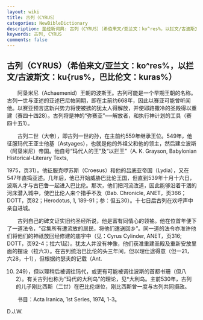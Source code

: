```yaml
---
layout: wiki
title: 古列（CYRUS）
categories: NewBibleDictionary
description: 圣经新词典: 古列（CYRUS）（希伯来文/亚兰文：ko^res%，以拦文/古波斯文：ku{rus%，巴比伦文：kuras%）
keywords: 古列, CYRUS
comments: false
---
```


## 古列（CYRUS）（希伯来文/亚兰文：ko^res%，以拦文/古波斯文：ku{rus%，巴比伦文：kuras%）

　　阿垦米尼（Achaemenid）王朝的波斯王。古列可能是一个早期王朝的名称。古列一世与亚述的亚述巴尼帕同期，即在主前约668年，因此以赛亚可能曾听闻他。以赛亚预言这新兴势力将使被掳的犹太人得解放，并使耶路撒冷的圣殿得以重建（赛四十四28）。古列将是神的“弥赛亚”──解放者，和执行神计划的工具（赛四十五1）。

　　古列二世（大帝），即古列一世的孙，在主前约559年继承王位。549年，他征服玛代王亚士他基（Astyages），也就是他的外祖父和他的领主，然后建立波斯（阿垦米尼）帝国。他自号“玛代人的王”及“以拦王”（A. K. Grayson, Babylonian Historical-Literary Texts,

1975，页31）。他征服克啰苏斯（Croesus）和他的吕底亚帝国（Lydia），又在547年直捣亚述。几年后，他已开始威胁巴比伦王国，但直到539年十月十六日，波斯人才与古巴鲁一起进入巴比伦。那次，他们把河流改道，因此能够沿着干涸的河床潜入城中，使巴比伦人来个措手不及（Bab. Chronicle, ANET，页366；DOTT，页82；Herodotus, 1, 189-91；参：但五30）。十七日后古列在欢呼声中亲自进城。

　　古列自己的碑文证实旧约圣经所说，他是富有同情心的领袖。他在位首年便下了一道法令，“召集所有遭流放的居民，将他们遣送回乡”。同一道的法令亦准许他们将他们的神祇放回经修建的庙宇中（见：Cyrus Cylinder, ANET，页316; DOTT，页92-4；拉六1起）。犹太人并没有神像，他们获准重建圣殿及重新安放里面的摆设（拉六3）。在古列统治巴比伦的头三年间，但以理仕途得意（但一21，六28，十1），但根据约瑟夫的记载（Ant.

10. 249），但以理稍后被调往玛代，或更有可能被调往波斯的首都书珊（但八2）。有关古列也称为“玛代的大利乌”的理论，见*大利乌。主前530年，古列的儿子刚比西斯（二世）在巴比伦继位，刚比西斯曾一度与古列共同摄政。

　　书目：Acta Iranica, 1st Series, 1974, 1-3。

D.J.W.








